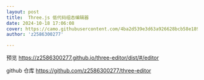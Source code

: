 ```yaml
---
layout: post
title:  Three.js 低代码组态编辑器
date: 2024-10-18 17:06:08
cover: https://camo.githubusercontent.com/4ba2d539e3d63a926628bcb58e189b7a4cbd4f7a129b68e40e1ac247d1e69355/68747470733a2f2f7a323538363330303237372e6769746875622e696f2f74687265652d656469746f722f646973742f686f6d652e706e67
author: 'z2586300277'

---
```


预览 https://z2586300277.github.io/three-editor/dist/#/editor

github 仓库 https://github.com/z2586300277/three-editor
